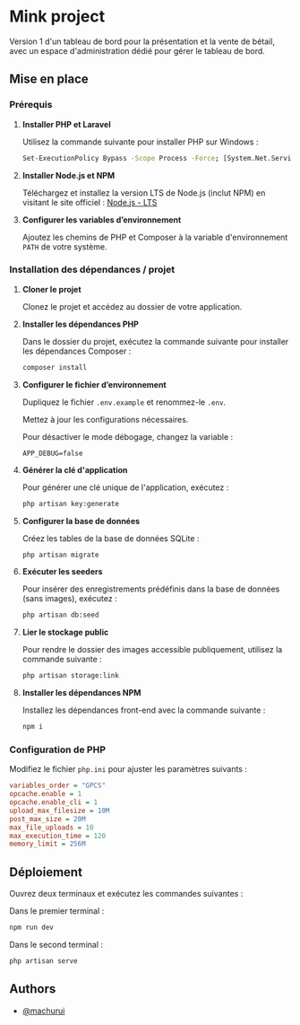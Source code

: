 # Mink project

Version 1 d'un tableau de bord pour la présentation et la vente de bétail, avec un espace d'administration dédié pour gérer le tableau de bord.

## Mise en place

### Prérequis

1. **Installer PHP et Laravel**

   Utilisez la commande suivante pour installer PHP sur Windows :
   ```bash
   Set-ExecutionPolicy Bypass -Scope Process -Force; [System.Net.ServicePointManager]::SecurityProtocol = [System.Net.ServicePointManager]::SecurityProtocol -bor 3072; iex ((New-Object System.Net.WebClient).DownloadString('https://php.new/install/windows'))
   ```

2. **Installer Node.js et NPM**

   Téléchargez et installez la version LTS de Node.js (inclut NPM) en visitant le site officiel : [Node.js - LTS](https://nodejs.org/fr)

3. **Configurer les variables d’environnement**

   Ajoutez les chemins de PHP et Composer à la variable d'environnement `PATH` de votre système.


### Installation des dépendances / projet

1. **Cloner le projet**

   Clonez le projet et accédez au dossier de votre application.

2. **Installer les dépendances PHP**

   Dans le dossier du projet, exécutez la commande suivante pour installer les dépendances Composer :

   ```bash
   composer install
   ```

3. **Configurer le fichier d’environnement**

   Dupliquez le fichier `.env.example` et renommez-le `.env`. 
   
   Mettez à jour les configurations nécessaires.

   Pour désactiver le mode débogage, changez la variable :

   ```env
   APP_DEBUG=false
   ```

4. **Générer la clé d'application**

   Pour générer une clé unique de l'application, exécutez :

   ```bash
   php artisan key:generate
   ```

5. **Configurer la base de données**

   Créez les tables de la base de données SQLite :

   ```bash
   php artisan migrate
   ```

6. **Exécuter les seeders**

   Pour insérer des enregistrements prédéfinis dans la base de données (sans images), exécutez :

   ```bash
   php artisan db:seed
   ```

7. **Lier le stockage public**

   Pour rendre le dossier des images accessible publiquement, utilisez la commande suivante :

   ```bash
   php artisan storage:link
   ```

8. **Installer les dépendances NPM**

   Installez les dépendances front-end avec la commande suivante :

   ```bash
   npm i
   ```


### Configuration de PHP

Modifiez le fichier `php.ini` pour ajuster les paramètres suivants :

   ```ini
   variables_order = "GPCS"
   opcache.enable = 1
   opcache.enable_cli = 1
   upload_max_filesize = 10M
   post_max_size = 20M
   max_file_uploads = 10
   max_execution_time = 120
   memory_limit = 256M
   ```


## Déploiement

Ouvrez deux terminaux et exécutez les commandes suivantes :

Dans le premier terminal :

```bash
npm run dev
```

Dans le second terminal :

```bash
php artisan serve
```

## Authors

- [@machurui](https://www.github.com/machurui)
